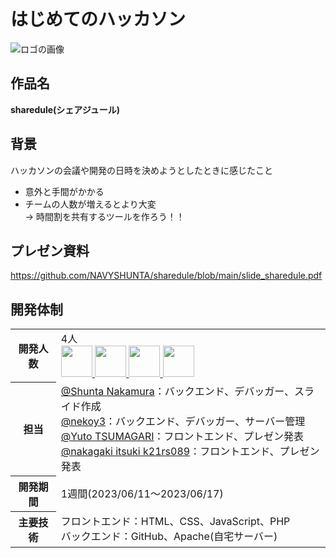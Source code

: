 # はじめてのハッカソン

![ロゴの画像](https://github.com/NAVYSHUNTA/sharedule/blob/main/images/logo.png)

## 作品名
**sharedule(シェアジュール)**

## 背景<br>
ハッカソンの会議や開発の日時を決めようとしたときに感じたこと
- 意外と手間がかかる
- チームの人数が増えるとより大変
<br>&rarr; 時間割を共有するツールを作ろう！！

## プレゼン資料
https://github.com/NAVYSHUNTA/sharedule/blob/main/slide_sharedule.pdf

## 開発体制
<table>
  <tr>
    <th>開発人数</th>
    <td>
      4人<br>
      <b><a href="https://github.com/NAVYSHUNTA"><img src="https://github.com/NAVYSHUNTA.png" width="50px;" /></b>
      <b><a href="https://github.com/nekoy3"><img src="https://github.com/nekoy3.png" width="50px;" /></b>
      <b><a href="https://github.com/k21rs085"><img src="https://github.com/k21rs085.png" width="50px;" /></b>
      <b><a href="https://github.com/k21rs089"><img src="https://github.com/k21rs089.png" width="50px;" /></b>
    </td>
  </tr>
  <tr>
    <th>担当</th>
    <td>
      <a href="https://github.com/NAVYSHUNTA">@Shunta Nakamura</a>：バックエンド、デバッガー、スライド作成<br>
      <a href="https://github.com/nekoy3">@nekoy3</a>：バックエンド、デバッガー、サーバー管理<br>
      <a href="https://github.com/k21rs085">@Yuto TSUMAGARI</a>：フロントエンド、プレゼン発表<br>
      <a href="https://github.com/k21rs089">@nakagaki itsuki k21rs089</a>：フロントエンド、プレゼン発表<br>
    </td>
  </tr>
  <tr>
    <th>開発期間</th>
    <td>1週間(2023/06/11～2023/06/17)</td>
  </tr>
  <tr>
    <th>主要技術</th>
    <td>フロントエンド：HTML、CSS、JavaScript、PHP<br>
        バックエンド：GitHub、Apache(自宅サーバー)<br>
  </tr>
</table>
